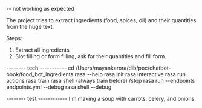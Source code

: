 -- not working as expected

The project tries to extract ingredients (food, spices, oil) and their quantities from the
huge text.

Steps:
1. Extract all ingredients
2. Slot filling or form filling, ask for their quantities and fill form.



-------- tech -----------
cd /Users/mayankarora/dib/poc/chatbot-book/food_bot_ingredients
rasa --help
rasa init
rasa interactive
rasa run actions
rasa train
rasa shell (always train before)
/stop
rasa run --endpoints endpoints.yml --debug
rasa shell --debug


-------- test ------------
I'm making a soup with carrots, celery, and onions.
